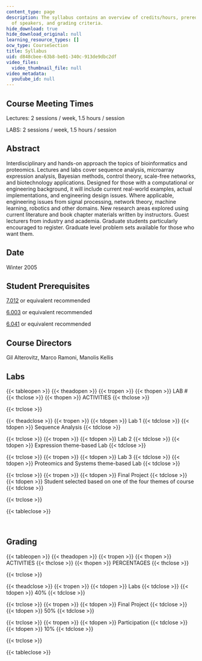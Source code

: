 ```yaml
---
content_type: page
description: The syllabus contains an overview of credits/hours, prerequisites, list
  of speakers, and grading criteria.
hide_download: true
hide_download_original: null
learning_resource_types: []
ocw_type: CourseSection
title: Syllabus
uid: d848cbee-63b8-be01-340c-913de9dbc2df
video_files:
  video_thumbnail_file: null
video_metadata:
  youtube_id: null
---
```


Course Meeting Times
--------------------

Lectures: 2 sessions / week, 1.5 hours / session

LABS: 2 sessions / week, 1.5 hours / session

Abstract
--------

Interdisciplinary and hands-on approach the topics of bioinformatics and proteomics. Lectures and labs cover sequence analysis, microarray expression analysis, Bayesian methods, control theory, scale-free networks, and biotechnology applications. Designed for those with a computational or engineering background, it will include current real-world examples, actual implementations, and engineering design issues. Where applicable, engineering issues from signal processing, network theory, machine learning, robotics and other domains. New research areas explored using current literature and book chapter materials written by instructors. Guest lecturers from industry and academia. Graduate students particularly encouraged to register. Graduate level problem sets available for those who want them.

Date
----

Winter 2005

Student Prerequisites
---------------------

[7.012](/courses/7-012-introduction-to-biology-fall-2004) or equivalent recommended

[6.003](/courses/6-003-signals-and-systems-fall-2011) or equivalent recommended

[6.041](/courses/6-041-probabilistic-systems-analysis-and-applied-probability-fall-2010) or equivalent recommended

Course Directors
----------------

Gil Alterovitz, Marco Ramoni, Manolis Kellis

Labs
----

{{< tableopen >}}
{{< theadopen >}}
{{< tropen >}}
{{< thopen >}}
LAB #
{{< thclose >}}
{{< thopen >}}
ACTIVITIES
{{< thclose >}}

{{< trclose >}}

{{< theadclose >}}
{{< tropen >}}
{{< tdopen >}}
Lab 1
{{< tdclose >}}
{{< tdopen >}}
Sequence Analysis
{{< tdclose >}}

{{< trclose >}}
{{< tropen >}}
{{< tdopen >}}
Lab 2
{{< tdclose >}}
{{< tdopen >}}
Expression theme-based Lab
{{< tdclose >}}

{{< trclose >}}
{{< tropen >}}
{{< tdopen >}}
Lab 3
{{< tdclose >}}
{{< tdopen >}}
Proteomics and Systems theme-based Lab
{{< tdclose >}}

{{< trclose >}}
{{< tropen >}}
{{< tdopen >}}
Final Project
{{< tdclose >}}
{{< tdopen >}}
Student selected based on one of the four themes of course
{{< tdclose >}}

{{< trclose >}}

{{< tableclose >}}

  
 

Grading
-------

{{< tableopen >}}
{{< theadopen >}}
{{< tropen >}}
{{< thopen >}}
ACTIVITIES
{{< thclose >}}
{{< thopen >}}
PERCENTAGES
{{< thclose >}}

{{< trclose >}}

{{< theadclose >}}
{{< tropen >}}
{{< tdopen >}}
Labs
{{< tdclose >}}
{{< tdopen >}}
40%
{{< tdclose >}}

{{< trclose >}}
{{< tropen >}}
{{< tdopen >}}
Final Project
{{< tdclose >}}
{{< tdopen >}}
50%
{{< tdclose >}}

{{< trclose >}}
{{< tropen >}}
{{< tdopen >}}
Participation
{{< tdclose >}}
{{< tdopen >}}
10%
{{< tdclose >}}

{{< trclose >}}

{{< tableclose >}}